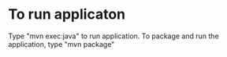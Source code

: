 # To run applicaton
Type "mvn exec:java" to run application. To package and run the application, type "mvn package"
